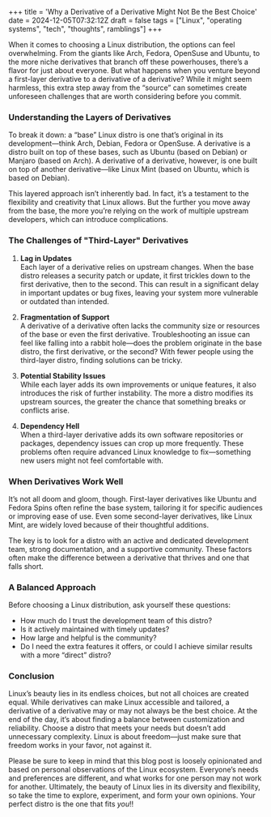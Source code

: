 +++
title = 'Why a Derivative of a Derivative Might Not Be the Best Choice'
date = 2024-12-05T07:32:12Z
draft = false
tags = ["Linux", "operating systems", "tech", "thoughts", ramblings"]
+++

When it comes to choosing a Linux distribution, the options can feel overwhelming. From the giants like Arch, Fedora, OpenSuse and Ubuntu, to the more niche derivatives that branch off these powerhouses, there’s a flavor for just about everyone. But what happens when you venture beyond a first-layer derivative to a derivative of a derivative? While it might seem harmless, this extra step away from the “source” can sometimes create unforeseen challenges that are worth considering before you commit.  

### Understanding the Layers of Derivatives  
To break it down: a “base” Linux distro is one that’s original in its development—think Arch, Debian, Fedora or OpenSuse. A derivative is a distro built on top of these bases, such as Ubuntu (based on Debian) or Manjaro (based on Arch). A derivative of a derivative, however, is one built on top of another derivative—like Linux Mint (based on Ubuntu, which is based on Debian).  

This layered approach isn’t inherently bad. In fact, it’s a testament to the flexibility and creativity that Linux allows. But the further you move away from the base, the more you’re relying on the work of multiple upstream developers, which can introduce complications.  

### The Challenges of "Third-Layer" Derivatives  

1. **Lag in Updates**  
   Each layer of a derivative relies on upstream changes. When the base distro releases a security patch or update, it first trickles down to the first derivative, then to the second. This can result in a significant delay in important updates or bug fixes, leaving your system more vulnerable or outdated than intended.  

2. **Fragmentation of Support**  
   A derivative of a derivative often lacks the community size or resources of the base or even the first derivative. Troubleshooting an issue can feel like falling into a rabbit hole—does the problem originate in the base distro, the first derivative, or the second? With fewer people using the third-layer distro, finding solutions can be tricky.  

3. **Potential Stability Issues**  
   While each layer adds its own improvements or unique features, it also introduces the risk of further instability. The more a distro modifies its upstream sources, the greater the chance that something breaks or conflicts arise.  

4. **Dependency Hell**  
   When a third-layer derivative adds its own software repositories or packages, dependency issues can crop up more frequently. These problems often require advanced Linux knowledge to fix—something new users might not feel comfortable with.  

### When Derivatives Work Well  
It’s not all doom and gloom, though. First-layer derivatives like Ubuntu and Fedora Spins often refine the base system, tailoring it for specific audiences or improving ease of use. Even some second-layer derivatives, like Linux Mint, are widely loved because of their thoughtful additions.  

The key is to look for a distro with an active and dedicated development team, strong documentation, and a supportive community. These factors often make the difference between a derivative that thrives and one that falls short.  

### A Balanced Approach  
Before choosing a Linux distribution, ask yourself these questions:  
+ How much do I trust the development team of this distro?  
+ Is it actively maintained with timely updates?  
+ How large and helpful is the community?  
+ Do I need the extra features it offers, or could I achieve similar results with a more “direct” distro?  

### Conclusion  
Linux’s beauty lies in its endless choices, but not all choices are created equal. While derivatives can make Linux accessible and tailored, a derivative of a derivative may or may not always be the best choice. At the end of the day, it’s about finding a balance between customization and reliability. Choose a distro that meets your needs but doesn’t add unnecessary complexity. Linux is about freedom—just make sure that freedom works in your favor, not against it.  

Please be sure to keep in mind that this blog post is loosely opinionated and based on personal observations of the Linux ecosystem. Everyone’s needs and preferences are different, and what works for one person may not work for another. Ultimately, the beauty of Linux lies in its diversity and flexibility, so take the time to explore, experiment, and form your own opinions. Your perfect distro is the one that fits *you*!!